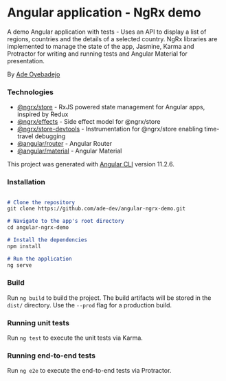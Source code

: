 # Angular application - NgRx demo


A demo Angular application with tests - Uses an API to display a list of regions, countries and the details of a selected country. NgRx libraries are implemented to manage the state of the app, Jasmine, Karma and Protractor for writing and running tests and Angular Material for presentation.


By [Ade Oyebadejo](https://www.clade.co.uk/adewole)


### Technologies

- [@ngrx/store](https://ngrx.io/guide/store) - RxJS powered state management for Angular apps, inspired by Redux
- [@ngrx/effects](https://ngrx.io/guide/effects) - Side effect model for @ngrx/store
- [@ngrx/store-devtools](https://ngrx.io/guide/store-devtools) - Instrumentation for @ngrx/store enabling time-travel debugging
- [@angular/router](https://angular.io/guide/router) - Angular Router
- [@angular/material](https://github.com/angular/material2) - Angular Material

This project was generated with [Angular CLI](https://github.com/angular/angular-cli) version 11.2.6.

### Installation

```Markdown

# Clone the repository
git clone https://github.com/ade-dev/angular-ngrx-demo.git

# Navigate to the app's root directory
cd angular-ngrx-demo

# Install the dependencies
npm install

# Run the application
ng serve

```

### Build

Run `ng build` to build the project. The build artifacts will be stored in the `dist/` directory. Use the `--prod` flag for a production build.

### Running unit tests

Run `ng test` to execute the unit tests via Karma.

### Running end-to-end tests

Run `ng e2e` to execute the end-to-end tests via Protractor.
